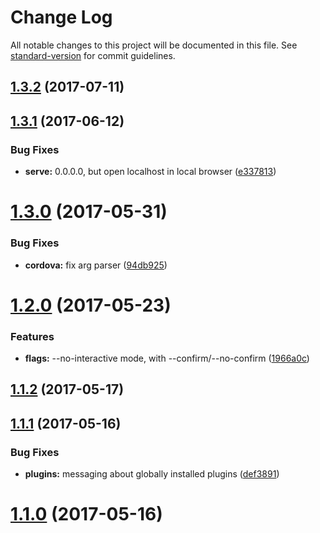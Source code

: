 # Change Log

All notable changes to this project will be documented in this file.
See [standard-version](https://github.com/conventional-changelog/standard-version) for commit guidelines.

<a name="1.3.2"></a>
## [1.3.2](https://github.com/ionic-team/ionic-cli/compare/@ionic/cli-plugin-ionic-angular@1.3.1...@ionic/cli-plugin-ionic-angular@1.3.2) (2017-07-11)




<a name="1.3.1"></a>
## [1.3.1](https://github.com/ionic-team/ionic-cli/compare/@ionic/cli-plugin-ionic-angular@1.3.0...@ionic/cli-plugin-ionic-angular@1.3.1) (2017-06-12)


### Bug Fixes

* **serve:** 0.0.0.0, but open localhost in local browser ([e337813](https://github.com/ionic-team/ionic-cli/commit/e337813))




<a name="1.3.0"></a>
# [1.3.0](https://github.com/ionic-team/ionic-cli/compare/@ionic/cli-plugin-ionic-angular@1.2.0...@ionic/cli-plugin-ionic-angular@1.3.0) (2017-05-31)


### Bug Fixes

* **cordova:** fix arg parser ([94db925](https://github.com/ionic-team/ionic-cli/commit/94db925))




<a name="1.2.0"></a>
# [1.2.0](https://github.com/ionic-team/ionic-cli/compare/@ionic/cli-plugin-ionic-angular@1.1.2...@ionic/cli-plugin-ionic-angular@1.2.0) (2017-05-23)


### Features

* **flags:** --no-interactive mode, with --confirm/--no-confirm ([1966a0c](https://github.com/ionic-team/ionic-cli/commit/1966a0c))




<a name="1.1.2"></a>
## [1.1.2](https://github.com/ionic-team/ionic-cli/compare/@ionic/cli-plugin-ionic-angular@1.1.1...@ionic/cli-plugin-ionic-angular@1.1.2) (2017-05-17)




<a name="1.1.1"></a>
## [1.1.1](https://github.com/ionic-team/ionic-cli/compare/@ionic/cli-plugin-ionic-angular@1.1.0...@ionic/cli-plugin-ionic-angular@1.1.1) (2017-05-16)


### Bug Fixes

* **plugins:** messaging about globally installed plugins ([def3891](https://github.com/ionic-team/ionic-cli/commit/def3891))




<a name="1.1.0"></a>
# [1.1.0](https://github.com/ionic-team/ionic-cli/compare/@ionic/cli-plugin-ionic-angular@1.0.0...@ionic/cli-plugin-ionic-angular@1.1.0) (2017-05-16)
